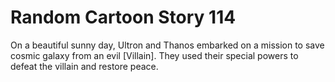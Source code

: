 # Random Cartoon Story 114

On a beautiful sunny day, Ultron and Thanos embarked on a mission to save cosmic galaxy from an evil [Villain]. They used their special powers to defeat the villain and restore peace.